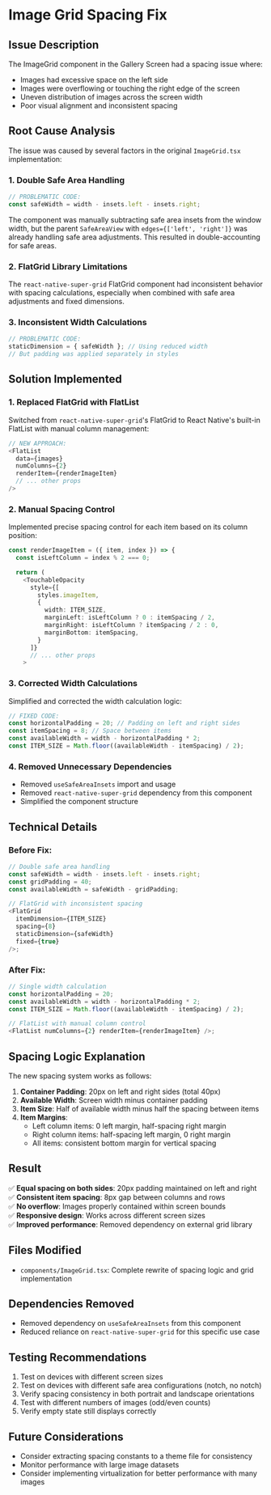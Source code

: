 # Image Grid Spacing Fix

## Issue Description

The ImageGrid component in the Gallery Screen had a spacing issue where:

- Images had excessive space on the left side
- Images were overflowing or touching the right edge of the screen
- Uneven distribution of images across the screen width
- Poor visual alignment and inconsistent spacing

## Root Cause Analysis

The issue was caused by several factors in the original `ImageGrid.tsx` implementation:

### 1. Double Safe Area Handling

```typescript
// PROBLEMATIC CODE:
const safeWidth = width - insets.left - insets.right;
```

The component was manually subtracting safe area insets from the window width, but the parent `SafeAreaView` with `edges={['left', 'right']}` was already handling safe area adjustments. This resulted in double-accounting for safe areas.

### 2. FlatGrid Library Limitations

The `react-native-super-grid` FlatGrid component had inconsistent behavior with spacing calculations, especially when combined with safe area adjustments and fixed dimensions.

### 3. Inconsistent Width Calculations

```typescript
// PROBLEMATIC CODE:
staticDimension = { safeWidth }; // Using reduced width
// But padding was applied separately in styles
```

## Solution Implemented

### 1. Replaced FlatGrid with FlatList

Switched from `react-native-super-grid`'s FlatGrid to React Native's built-in FlatList with manual column management:

```typescript
// NEW APPROACH:
<FlatList
  data={images}
  numColumns={2}
  renderItem={renderImageItem}
  // ... other props
/>
```

### 2. Manual Spacing Control

Implemented precise spacing control for each item based on its column position:

```typescript
const renderImageItem = ({ item, index }) => {
  const isLeftColumn = index % 2 === 0;

  return (
    <TouchableOpacity
      style={[
        styles.imageItem,
        {
          width: ITEM_SIZE,
          marginLeft: isLeftColumn ? 0 : itemSpacing / 2,
          marginRight: isLeftColumn ? itemSpacing / 2 : 0,
          marginBottom: itemSpacing,
        }
      ]}
      // ... other props
    >
```

### 3. Corrected Width Calculations

Simplified and corrected the width calculation logic:

```typescript
// FIXED CODE:
const horizontalPadding = 20; // Padding on left and right sides
const itemSpacing = 8; // Space between items
const availableWidth = width - horizontalPadding * 2;
const ITEM_SIZE = Math.floor((availableWidth - itemSpacing) / 2);
```

### 4. Removed Unnecessary Dependencies

- Removed `useSafeAreaInsets` import and usage
- Removed `react-native-super-grid` dependency from this component
- Simplified the component structure

## Technical Details

### Before Fix:

```typescript
// Double safe area handling
const safeWidth = width - insets.left - insets.right;
const gridPadding = 40;
const availableWidth = safeWidth - gridPadding;

// FlatGrid with inconsistent spacing
<FlatGrid
  itemDimension={ITEM_SIZE}
  spacing={8}
  staticDimension={safeWidth}
  fixed={true}
/>;
```

### After Fix:

```typescript
// Single width calculation
const horizontalPadding = 20;
const availableWidth = width - horizontalPadding * 2;
const ITEM_SIZE = Math.floor((availableWidth - itemSpacing) / 2);

// FlatList with manual column control
<FlatList numColumns={2} renderItem={renderImageItem} />;
```

## Spacing Logic Explanation

The new spacing system works as follows:

1. **Container Padding**: 20px on left and right sides (total 40px)
2. **Available Width**: Screen width minus container padding
3. **Item Size**: Half of available width minus half the spacing between items
4. **Item Margins**:
   - Left column items: 0 left margin, half-spacing right margin
   - Right column items: half-spacing left margin, 0 right margin
   - All items: consistent bottom margin for vertical spacing

## Result

✅ **Equal spacing on both sides**: 20px padding maintained on left and right  
✅ **Consistent item spacing**: 8px gap between columns and rows  
✅ **No overflow**: Images properly contained within screen bounds  
✅ **Responsive design**: Works across different screen sizes  
✅ **Improved performance**: Removed dependency on external grid library

## Files Modified

- `components/ImageGrid.tsx`: Complete rewrite of spacing logic and grid implementation

## Dependencies Removed

- Removed dependency on `useSafeAreaInsets` from this component
- Reduced reliance on `react-native-super-grid` for this specific use case

## Testing Recommendations

1. Test on devices with different screen sizes
2. Test on devices with different safe area configurations (notch, no notch)
3. Verify spacing consistency in both portrait and landscape orientations
4. Test with different numbers of images (odd/even counts)
5. Verify empty state still displays correctly

## Future Considerations

- Consider extracting spacing constants to a theme file for consistency
- Monitor performance with large image datasets
- Consider implementing virtualization for better performance with many images
